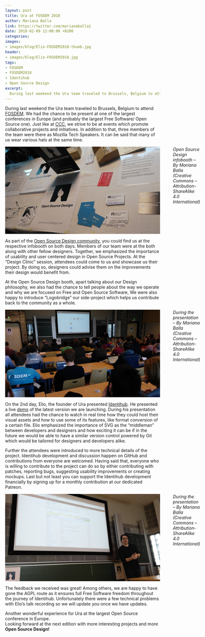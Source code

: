 ```yaml
---
layout: post
title: Ura at FOSDEM 2018
author: Mariana Balla
link: https://twitter.com/marianaballa1
date: 2018-02-09 12:00:00 +0200
categories:
images:
- images/blog/Elio-FOSDEM2018-thumb.jpg
header:
- images/blog/Elio-FOSDEM2018.jpg
tags:
- FOSDEM
- FOSDEM2018
- Identihub
- Open Source Design
excerpt:
  During last weekend the Ura team traveled to Brussels, Belgium to attend FOSDEM. We had the chance to be present at one of the largest conferences in Europe (and probably the largest Free Software/ Open Source one). Just like at CCC, we strive to be at events which promote collaborative projects and initiatives. In addition […]
---
```


<p>During last weekend the Ura team traveled to Brussels, Belgium to attend <a href="https://fosdem.org/2018/" target="_blank">FOSDEM</a>. We had the chance to be present at one of the largest conferences in Europe (and probably the largest Free Software/ Open Source one).  Just like at <a href="https://dev.ura.design/blogposts/2018/01/15/chaos-communication-congress-2017.html" target="_blank">CCC</a>, we strive to be at events  which promote collaborative projects and initiatives. In addition to that, three members of the team were there as Mozilla Tech Speakers. It can be said that many of us wear various hats at the same time.</p>

<div class="large-10 large-centered centered-text columns">
<img src="/images/blog/OSD.jpg" alt="OSD booth at FOSDEM"><br />
<i>Open Source Design infobooth – By Mariana Balla (Creative Commons – Attribution-ShareAlike 4.0 International)</i>
</div>
<div class="two spacing"></div>

<p>As part of the <a href="http://opensourcedesign.net/" target="_blank">Open Source Design community</a>, you could find us at the respective infobooth on both days. Members of our team were at the both along with other fellow designers. Together, we emphasized the importance of usability and user centered design in Open Source Projects. At the “Design Clinic” session, attendees could come to us and showcase us their project. By doing so, designers could advise them on the improvements their design would benefit from.</p>

<p>At the Open Source Design booth, apart talking about our Design philosophy, we also had the chance to tell people about the way we operate and why we are focused on Free and Open Source Software,  We were also happy to introduce “Logobridge” our side-project which helps us contribute back to the community as a whole.</p>

<div class="large-10 large-centered centered-text columns">
<img src="/images/blog/Elio-FOSDEM2018.jpg" alt="Elio during his presentation at FOSDEM 2018"><br />
<i>During the presentation – By Mariana Balla (Creative Commons – Attribution-ShareAlike 4.0 International)</i>
</div>
<div class="two spacing"></div>

<p>On the 2nd day, Elio, the founder of Ura presented <a href="https://identihub.co/" target="_blank">Identihub</a>. He presented a live <a href="https://demo.identihub.co/" target="_blank">demo</a> of the latest version we are launching. During his presentation all attendees had the chance to watch in real time how they could host their visual assets and how to use some of its features, like format conversion of a certain file. Elio emphasized the importance of SVG as the “middleman” between developers and designers and how exciting it can be if in the future we would be able to have a similar version control powered by Git which would be tailored for designers and developers alike.</p>

<p>Further the attendees were introduced to more technical details of the project. Identihub development and discussion happen on GitHub and contributions from everyone are welcomed. Having said that, everyone who is willing to contribute to the project can do so by either contributing with patches, reporting bugs, suggesting usability improvements or creating mockups. Last but not least you can support the Identihub development financially by signing up for a monthly contribution at our dedicated Patreon.</p>

<div class="large-10 large-centered centered-text columns">
<img src="/images/blog/Elio-Identihub.jpg" alt="Elio during his presentation about Identihub"><br />
<i>During the presentation – By Mariana Balla (Creative Commons – Attribution-ShareAlike 4.0 International)</i>
</div>
<div class="two spacing"></div>

<p>The feedback we received was great! Among others, we are happy to have gone the AGPL route as it ensures  full Free Software freedom throughout the journey of Identihub. Unfortunately there were a few technical problems with Elio’s talk recording so we will update you once we have updates.</p>

<p>Another wonderful experience for Ura at the largest Open Source conference in Europe.<br />
Looking forward at the next edition with more interesting projects and more <strong>Open Source Design!</strong></p>
